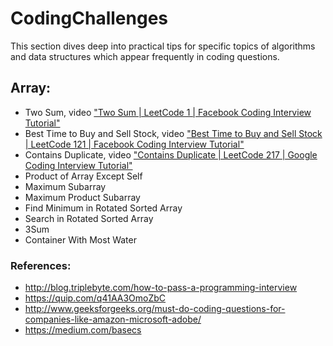 # CodingChallenges
This section dives deep into practical tips for specific topics of algorithms and data structures which appear frequently in coding questions.

## Array:
* Two Sum, video ["Two Sum | LeetCode 1 | Facebook Coding Interview Tutorial"](https://www.youtube.com/watch?v=U8B984M1VcU&feature=emb_title)
* Best Time to Buy and Sell Stock, video ["Best Time to Buy and Sell Stock | LeetCode 121 | Facebook Coding Interview Tutorial"](https://www.youtube.com/watch?v=mmIMpgh67vg&feature=emb_title)
* Contains Duplicate, video ["Contains Duplicate | LeetCode 217 | Google Coding Interview Tutorial"](https://www.youtube.com/watch?v=umqL2CyEywM&feature=emb_title)
* Product of Array Except Self
* Maximum Subarray
* Maximum Product Subarray
* Find Minimum in Rotated Sorted Array
* Search in Rotated Sorted Array
* 3Sum
* Container With Most Water

### References:
* http://blog.triplebyte.com/how-to-pass-a-programming-interview
* https://quip.com/q41AA3OmoZbC
* http://www.geeksforgeeks.org/must-do-coding-questions-for-companies-like-amazon-microsoft-adobe/
* https://medium.com/basecs
